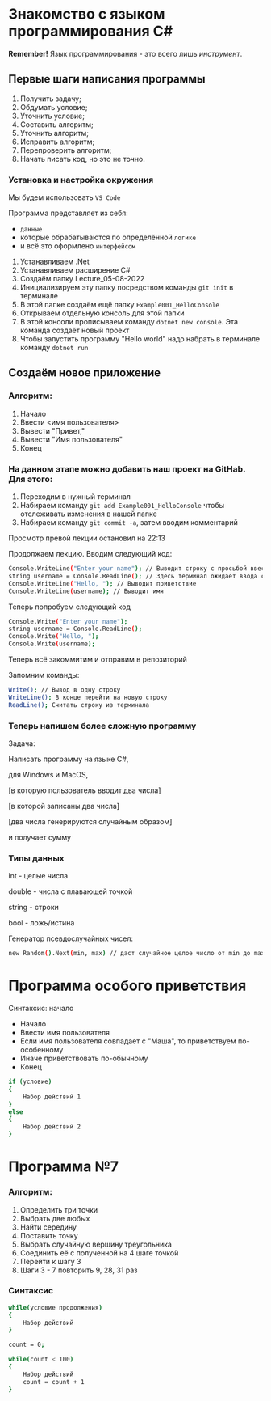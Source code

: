 # Знакомство с языком программирования С#

**Remember!** Язык программирования - это всего лишь _инструмент_.
## Первые шаги написания программы
1. Получить задачу;
2. Обдумать условие;
3. Уточнить условие;
4. Составить алгоритм;
5. Уточнить алгоритм;
6. Исправить алгоритм;
7. Перепроверить алгоритм;
8. Начать писать код, но это не точно.
### Установка и настройка окружения
Мы будем использовать `VS Code`

Программа представляет из себя:
* `данные`
* которые обрабатываются по определённой `логике`
* и всё это оформлено `интерфейсом`

1. Устанавливаем .Net
2. Устанавливаем расширение C#
3. Создаём папку Lecture_05-08-2022
4. Инициализируем эту папку посредством команды `git init` в терминале
5. В этой папке создаём ещё папку `Example001_HelloConsole`
6. Открываем отдельную консоль для этой папки
7. В этой консоли прописываем команду `dotnet new console`. Эта команда создаёт новый проект
8. Чтобы запустить программу "Hello world" надо набрать в терминале команду `dotnet run`
## Создаём новое приложение
### Алгоритм:
1. Начало
2. Ввести <имя пользователя>
3. Вывести "Привет,"
4. Вывести "Имя пользователя"
5. Конец
### На данном этапе можно добавить наш проект на GitHab. Для этого:
1. Переходим в нужный терминал
2. Набираем команду `git add Example001_HelloConsole` чтобы отслеживать изменения в нашей папке
3. Набираем команду `git commit -a`, затем вводим комментарий

Просмотр превой лекции остановил на 22:13

Продолжаем лекцию. Вводим следующий код:

``` bash
Console.WriteLine("Enter your name"); // Выводит строку с просьбой ввести имя
string username = Console.ReadLine(); // Здесь терминал ожидает ввода строки
Console.WriteLine("Hello, "); // Выводит приветствие
Console.WriteLine(username); // Выводит имя
```
Теперь попробуем следующий код
``` bash
Console.Write("Enter your name");
string username = Console.ReadLine();
Console.Write("Hello, ");
Console.Write(username);
```
Теперь всё закоммитим и отправим в репозиторий

Запомним команды:
``` bash
Write(); // Вывод в одну строку
WriteLine(); В конце перейти на новую строку
ReadLine(); Считать строку из терминала
```
### Теперь напишем более сложную программу
Задача:

Написать программу на языке C#,

для Windows и MacOS,

[в которую пользователь вводит два числа]

[в которой записаны два числа]

[два числа генерируются случайным образом]

и получает сумму

### Типы данных
int - целые числа

double - числа с плавающей точкой

string - строки

bool - ложь/истина

Генератор псевдослучайных чисел:
``` bash
new Random().Next(min, max) // даст случайное целое число от min до max-1 [min, max-1] или [min, max)
```
# Программа особого приветствия
Синтаксис: начало
* Начало
* Ввести имя пользователя
* Если имя пользователя совпадает с "Маша", то приветствуем по-особенному
* Иначе приветствовать по-обычному
* Конец
``` bash
if (условие)
{
    Набор действий 1
}
else
{
    Набор действий 2
}
```
# Программа №7
### Алгоритм:
1. Определить три точки
2. Выбрать две любых
3. Найти середину
4. Поставить точку
5. Выбрать случайную вершину треугольника
6. Соединить её с полученной на 4 шаге точкой
7. Перейти к шагу 3
8. Шаги 3 - 7 повторить 9, 28, 31 раз
### Синтаксис
``` bash
while(условие продолжения)
{
    Набор действий
}

count = 0;

while(count < 100)
{
    Набор действий
    count = count + 1
}
```